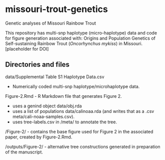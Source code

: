 # missouri-trout-genetics
Genetic analyses of Missouri Rainbow Trout

This repository has multi-snp haplotype (micro-haplotype) data and code for figure generation associated with: Origins and Population Genetics of Self-sustaining Rainbow Trout (_Oncorhynchus mykiss_) in Missouri. [placeholder for DOI]

## Directories and files

data/Supplemental Table S1 Haplotype Data.csv
  - Numerically coded multi-snp haplotype/microhaplotype data.   

Figure-2.Rmd - R Markdown file that generates Figure 2.   
   - uses a genind object data/obj.rda
   - uses a list of populations data/calinoaa.rda (and writes that as a .csv meta/cali-noaa-samples.csv). 
   - uses tree-labels.csv in /meta/ to annotate the tree.    
   

/Figure-2/ - contains the base figure used for Figure 2 in the associated paper, created by Figure-2.Rmd.    

/outputs/Figure-2/ - alternative tree constructions generated in preparation of the manuscript.    


